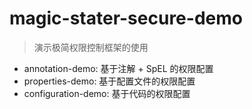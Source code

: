 # magic-stater-secure-demo

> 演示极简权限控制框架的使用

- annotation-demo: 基于注解 + SpEL 的权限配置
- properties-demo: 基于配置文件的权限配置
- configuration-demo: 基于代码的权限配置